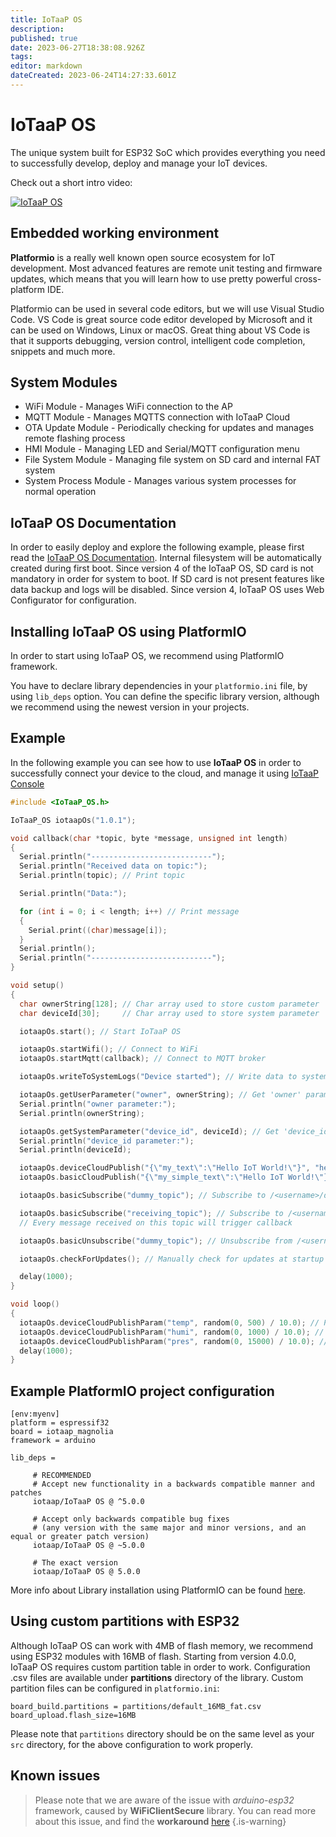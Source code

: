 ```yaml
---
title: IoTaaP OS
description: 
published: true
date: 2023-06-27T18:38:08.926Z
tags: 
editor: markdown
dateCreated: 2023-06-24T14:27:33.601Z
---
```


# IoTaaP OS

The unique system built for ESP32 SoC which provides everything you need to successfully develop, deploy and manage your IoT devices.

Check out a short intro video:

[![IoTaaP OS](http://img.youtube.com/vi/YdkIyzSUK1I/0.jpg)](https://www.youtube.com/watch?v=YdkIyzSUK1I&ab_channel=IoTaaP-IoTPlatform "IoTaaP OS")

## Embedded working environment
**Platformio** is a really well known open source ecosystem for IoT development. Most advanced features are remote unit testing and firmware updates, which means that you will learn how to use pretty powerful cross-platform IDE.

Platformio can be used in several code editors, but we will use Visual Studio Code. VS Code is great source code editor developed by Microsoft and it can be used on Windows, Linux or macOS. Great thing about VS Code is that it supports debugging, version control, intelligent code completion, snippets and much more.

## System Modules

* WiFi Module - Manages WiFi connection to the AP
* MQTT Module - Manages MQTTS connection with IoTaaP Cloud
* OTA Update Module - Periodically checking for updates and manages remote flashing process
* HMI Module - Managing LED and Serial/MQTT configuration menu
* File System Module - Managing file system on SD card and internal FAT system
* System Process Module - Manages various system processes for normal operation

## IoTaaP OS Documentation

In order to easily deploy and explore the following example, please first read the [IoTaaP OS Documentation](https://docs.iotaap.io/docs-iotaap-os/). Internal filesystem will be automatically created during first boot. 
Since version 4 of the IoTaaP OS, SD card is not mandatory in order for system to boot. If SD card is not present features like data backup and logs will be disabled. Since version 4, IoTaaP OS uses Web Configurator for configuration. 

## Installing IoTaaP OS using PlatformIO

In order to start using IoTaaP OS, we recommend using PlatformIO framework.

You have to declare library dependencies in your `platformio.ini` file, by using `lib_deps` option. You can define the specific library version, although we recommend using the newest version in your projects.

## Example

In the following example you can see how to use **IoTaaP OS** in order to successfully connect your device to the cloud,
and manage it using [IoTaaP Console](https://console.iotaap.io)

``` cpp
#include <IoTaaP_OS.h>

IoTaaP_OS iotaapOs("1.0.1");

void callback(char *topic, byte *message, unsigned int length)
{
  Serial.println("---------------------------");
  Serial.println("Received data on topic:");
  Serial.println(topic); // Print topic

  Serial.println("Data:");

  for (int i = 0; i < length; i++) // Print message
  {
    Serial.print((char)message[i]);
  }
  Serial.println();
  Serial.println("---------------------------");
}

void setup()
{
  char ownerString[128]; // Char array used to store custom parameter
  char deviceId[30];     // Char array used to store system parameter

  iotaapOs.start(); // Start IoTaaP OS

  iotaapOs.startWifi(); // Connect to WiFi
  iotaapOs.startMqtt(callback); // Connect to MQTT broker

  iotaapOs.writeToSystemLogs("Device started"); // Write data to system log using 'USER' tag

  iotaapOs.getUserParameter("owner", ownerString); // Get 'owner' parameter from 'custom.cfg'
  Serial.println("owner parameter:");
  Serial.println(ownerString);

  iotaapOs.getSystemParameter("device_id", deviceId); // Get 'device_id' parameter from 'default.cfg'
  Serial.println("device_id parameter:");
  Serial.println(deviceId);

  iotaapOs.deviceCloudPublish("{\"my_text\":\"Hello IoT World!\"}", "hello_topic");        // Publish simple (escaped) JSON to: /<username>/devices/<device-id>/hello_topic
  iotaapOs.basicCloudPublish("{\"my_simple_text\":\"Hello IoT World!\"}", "simple_topic"); // Publish simple (escaped) JSON to: /<username>/simple_topic

  iotaapOs.basicSubscribe("dummy_topic"); // Subscribe to /<username>/dummy_topic

  iotaapOs.basicSubscribe("receiving_topic"); // Subscribe to /<username>/receiving_topic
  // Every message received on this topic will trigger callback

  iotaapOs.basicUnsubscribe("dummy_topic"); // Unsubscribe from /<username>/dummy_topic

  iotaapOs.checkForUpdates(); // Manually check for updates at startup

  delay(1000);
}

void loop()
{
  iotaapOs.deviceCloudPublishParam("temp", random(0, 500) / 10.0); // Publish parameter (to topic: /<username>/devices/<device-id>/params)
  iotaapOs.deviceCloudPublishParam("humi", random(0, 1000) / 10.0); // Publish parameter (to topic: /<username>/devices/<device-id>/params)
  iotaapOs.deviceCloudPublishParam("pres", random(0, 15000) / 10.0); // Publish parameter (to topic: /<username>/devices/<device-id>/params)
  delay(1000);
}

```

## Example PlatformIO project configuration

```
[env:myenv]
platform = espressif32
board = iotaap_magnolia
framework = arduino

lib_deps =

     # RECOMMENDED
     # Accept new functionality in a backwards compatible manner and patches
     iotaap/IoTaaP OS @ ^5.0.0

     # Accept only backwards compatible bug fixes
     # (any version with the same major and minor versions, and an equal or greater patch version)
     iotaap/IoTaaP OS @ ~5.0.0

     # The exact version
     iotaap/IoTaaP OS @ 5.0.0

```

More info about Library installation using PlatformIO can be found [here](https://platformio.org/lib/show/11733/IoTaaP/installation).

## Using custom partitions with ESP32

Although IoTaaP OS can work with 4MB of flash memory, we recommend using ESP32 modules with 16MB of flash. Starting from version 4.0.0, IoTaaP OS requires custom partition table in order to work. Configuration .csv files are available under **partitions** directory of the library. Custom partition files can be configured in `platformio.ini`:

```
board_build.partitions = partitions/default_16MB_fat.csv
board_upload.flash_size=16MB

```

Please note that `partitions` directory should be on the same level as your `src` directory, for the above configuration to work properly.

## Known issues

> Please note that we are aware of the issue with *arduino-esp32* framework, caused by **WiFiClientSecure** library. You can read more about this issue, and find the **workaround** [here](https://community.iotaap.io/t/esp32-restarts/)
{.is-warning}
